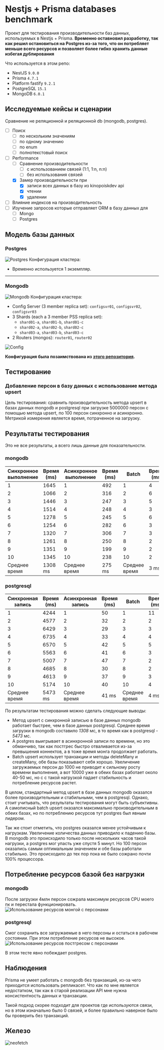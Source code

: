 # Nestjs + Prisma databases benchmark

Проект для тестирования производительности баз данных, используемых в Nestjs + Prisma.
**Временно оставновил разработку, так как решил остановиться на Postgres из-за того, что он потребляет меньше всего ресурсов и позволяет более гибко хранить данные избегая дублирования**

Что используется в этом репо:

* NestJS `9.0.0`
* Prisma `4.7.1`
* Platform fastify  `9.2.1`
* PostgreSQL `15.1`
* MongoDB `6.0.1`

## Исследуемые кейсы и сценарии

Сравнение не реляционной и реляционной db (mongodb, postgres).

* [ ] Поиск
  * [ ] по нескольким значениям
  * [ ] по одному значению
  * [ ] по enum
  * [ ] полнотекстовый поиск
* [ ] Performance
  * [ ] Сравнение производительности
    * [ ] с использованием связей (1:1, 1:n, n:n)
    * [ ] без использования связей
  * [x] Замер производительности при
    * [x] записи всех данных в базу из kinopoiskdev api
    * [x] чтении
    * [x] удалении
* [ ] Влияние индексов на производительность
* [ ] Изучение запросов которые отправляет ORM в базу данных для
  * [ ] Mongo
  * [ ] Postgres

## Модель базы данных

### Postgres

![Postgres](./docs/images/pg-erd.svg)
Конфигурация кластера:

* Временно используется 1 экземпляр.

___

### Mongodb

![Mongodb](./docs/images/mongo-erd.svg)
Конфигурация кластера:  

* Config Server (3 member replica set): `configsvr01`, `configsvr02`, `configsvr03`
* 3 Shards (each a 3 member PSS replica set):
  * `shard01-a`, `shard01-b`, `shard01-c`
  * `shard02-a`, `shard02-b`, `shard02-c`
  * `shard03-a`, `shard03-b`, `shard03-c`
* 2 Routers (mongos): `router01`, `router02`

![Config](https://raw.githubusercontent.com/minhhungit/mongodb-cluster-docker-compose/master/images/sharding-and-replica-sets.png)

**Конфигурация была позаимствована из [этого репозитория](https://github.com/minhhungit/mongodb-cluster-docker-compose).**

## Тестирование

### Добавление персон в базу данных c использование метода upsert

Цель тестирования: сравнить производительность метода upsert в базах данных mongodb и postgresql при загрузке 5000000 персон с помощью метода upsert, по 100 персон синхронно и асинхронно. Метрикой измерения является время, потраченное на загрузку.

## Результаты тестирования

Это не все результаты, а всего лишь данные для показательности.

### mongodb
| Синхронное выполнение | Время (ms) | Асинхронное выполнение | Время (ms) | Batch | Время (ms) |
|--------|------------|--------|------------|--------|------------|
| 1      | 1645       | 1      | 492        | 1      | 4          |
| 2      | 1066       | 2      | 316        | 2      | 6          |
| 3      | 1446       | 3      | 247        | 3      | 5          |
| 4      | 1514       | 4      | 248        | 4      | 3          |
| 5      | 1278       | 5      | 245        | 5      | 6          |
| 6      | 1254       | 6      | 282        | 6      | 3          |
| 7      | 1320       | 7      | 306        | 7      | 3          |
| 8      | 1261       | 8      | 250        | 8      | 2          |
| 9      | 1351       | 9      | 199        | 9      | 2          |
| 10     | 1345       | 10     | 238        | 10     | 2          |
|Среднее время| 1308 ms|Среднее время| 275 ms|Среднее время| 3 ms|

### postgresql
| Синхронная запись | Время (ms) | Асинхронная запись | Время (ms) | Batch | Время (ms) |
|--------|------------|--------|------------|--------|------------|
| 1      | 4244       | 1      | 50         | 1      | 11         |
| 2      | 4577       | 2      | 32         | 2      | 2          |
| 3      | 6429       | 3      | 29         | 3      | 3          |
| 4      | 6735       | 4      | 33         | 4      | 4          |
| 5      | 6570       | 5      | 42         | 5      | 5          |
| 6      | 5563       | 6      | 41         | 6      | 3          |
| 7      | 5007       | 7      | 47         | 7      | 2          |
| 8      | 4685       | 8      | 30         | 8      | 2          |
| 9      | 4613       | 9      | 37         | 9      | 3          |
| 10     | 5174       | 10     | 40         | 10     | 4          |
|Среднее время| 5473 ms|Среднее время| 41 ms|Среднее время| 4 ms|

По результатам тестирования можно сделать следующие выводы:

* Метод upsert с синхронной записью в базе данных mongodb работает быстрее, чем в базе данных postgresql. Среднее время загрузки в mongodb составило *1308* мс, в то время как в postgresql - *5473* мс.
* А postgres выигрывает в асинхронной записи по времени, но это обманчиво, так как постгрес быстро отваливается из-за превышения коннектов, а в тоже время монга продолжает работать.  
* Batch upsert использует транзакции и методы deleteMany и createMany, обе базы показывают себя хорошо. Увеличение загружаемых персон до 1000 не приводит к сильному росту времени выполнения, а вот 10000 уже в обеих базах работает около 40-50 мс, но с с такой нагрузкой падает стабильность и потребление ресурсов растет. 

В целом, стандартный метод upsert в базе данных mongodb оказался более производительным и стабильными, чем в postgresql. Однако, стоит учитывать, что результаты тестирования могут быть субъективны.
А самописный batch upsert оказался максимально производительным в обеих базах, но по потреблению ресурсов тут postgres был явным лидером.

Так же стоит отметить, что postgres оказался менее устойчивым к нагрузкам. Увеличение количества данных приводило к падению базы. В mongodb это происходило только после нескольких часов такой нагрузки, а postgres мог упасть уже спустя 5 минут. Но 100 персон оказались самым оптимальным значением и обе базы работали стабильно. Это происходило до тех пор пока не было сожрано почти 100% процессора.

## Потребление ресурсов базой без нагрузки
### mongodb
После загрузки 4млн персон сожрала максимум ресурсов CPU моего пк и перестала функционировать.
![Использование ресурсов монгой с персонами](./docs/images/persons-mongo-usage.jpg)

### postgresql
Смог сохранить все загружаемые в него персоны и остаться в рабочем состоянии. При этом потребление ресурсов не высокое.
![Использование ресурсов постгресом с персонами](./docs/images/persons-postgres-usage.jpg)

В этом тесте явно побеждает postgres.
## Наблюдения

Prisma не умеет работать с mongodb без транзакций, из-за чего приходится использовать репликасет. Что как по мне является недостатком, так как в старой реализации API мне нужна консистентность данных и транзакции.  

Такой подход скорее подходит для проектов где используются связи, но в этом изначально было 0 связей, и более правильно наверное было бы проверить без транзакций.

## Железо
![neofetch](./docs/images/neofetch.png)